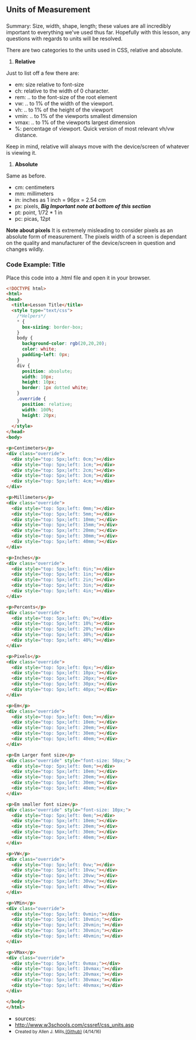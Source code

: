 ## Units of Measurement
### 
Summary: Size, width, shape, length; these values are all incredibly important to everything we've used thus far. Hopefully with this lesson, any questions with regards to units will be resolved.

There are two categories to the units used in CSS, relative and absolute.

1. **Relative**

  Just to list off a few there are:
  * em: size relative to font-size
  * ch: relative to the width of 0 character.
  * rem: .. to the font-size of the root element
  * vw: .. to 1% of the width of the viewport.
  * vh: .. to 1% of the height of the viewport
  * vmin: .. to 1% of the viewports smallest dimension
  * vmax: .. to 1% of the viewports largest dimension
  * %: percentage of viewport. Quick version of most relevant vh/vw distance.

  Keep in mind, relative will always move with the device/screen of whatever is viewing it.

1. **Absolute**

  Same as before.
  * cm: centimeters
  * mm: millimeters
  * in: inches as 1 inch = 96px = 2.54 cm
  * px: pixels, **_Big Important note at bottom of this section_**
  * pt: point, 1/72 * 1 in
  * pc: picas, 12pt

  **Note about pixels**
  It is extremely misleading to consider pixels as an absolute form of measurement. The pixels width of a screen is dependant on the quality and manufacturer of the device/screen in question and changes wildly.

### Code Example: Title

Place this code into a .html file and open it in your browser.

```html
<!DOCTYPE html>
<html>
<head>
  <title>Lesson Title</title>
  <style type="text/css">
    /*Helpers*/
    * {
      box-sizing: border-box;
    }
    body {
      background-color: rgb(20,20,20);
      color: white;
      padding-left: 0px;
    }
    div {
      position: absolute;
      width: 10px;
      height: 10px;
      border: 1px dotted white;
    }
    .override {
      position: relative;
      width: 100%;
      height: 20px;
    }
  </style>
</head>
<body>

<p>Centimeters</p>
<div class="override">
  <div style="top: 5px;left: 0cm;"></div>
  <div style="top: 5px;left: 1cm;"></div>
  <div style="top: 5px;left: 2cm;"></div>
  <div style="top: 5px;left: 3cm;"></div>
  <div style="top: 5px;left: 4cm;"></div>
</div>

<p>Millimeters</p>
<div class="override">
  <div style="top: 5px;left: 0mm;"></div>
  <div style="top: 5px;left: 5mm;"></div>
  <div style="top: 5px;left: 10mm;"></div>
  <div style="top: 5px;left: 15mm;"></div>
  <div style="top: 5px;left: 20mm;"></div>
  <div style="top: 5px;left: 30mm;"></div>
  <div style="top: 5px;left: 40mm;"></div>
</div>

<p>Inches</p>
<div class="override">
  <div style="top: 5px;left: 0in;"></div>
  <div style="top: 5px;left: 1in;"></div>
  <div style="top: 5px;left: 2in;"></div>
  <div style="top: 5px;left: 3in;"></div>
  <div style="top: 5px;left: 4in;"></div>
</div>

<p>Percents</p>
<div class="override">
  <div style="top: 5px;left: 0%;"></div>
  <div style="top: 5px;left: 10%;"></div>
  <div style="top: 5px;left: 20%;"></div>
  <div style="top: 5px;left: 30%;"></div>
  <div style="top: 5px;left: 40%;"></div>
</div>

<p>Pixels</p>
<div class="override">
  <div style="top: 5px;left: 0px;"></div>
  <div style="top: 5px;left: 10px;"></div>
  <div style="top: 5px;left: 20px;"></div>
  <div style="top: 5px;left: 30px;"></div>
  <div style="top: 5px;left: 40px;"></div>
</div>

<p>Em</p>
<div class="override">
  <div style="top: 5px;left: 0em;"></div>
  <div style="top: 5px;left: 10em;"></div>
  <div style="top: 5px;left: 20em;"></div>
  <div style="top: 5px;left: 30em;"></div>
  <div style="top: 5px;left: 40em;"></div>
</div>

<p>Em Larger font size</p>
<div class="override" style="font-size: 50px;">
  <div style="top: 5px;left: 0em;"></div>
  <div style="top: 5px;left: 10em;"></div>
  <div style="top: 5px;left: 20em;"></div>
  <div style="top: 5px;left: 30em;"></div>
  <div style="top: 5px;left: 40em;"></div>
</div>

<p>Em smaller font size</p>
<div class="override" style="font-size: 10px;">
  <div style="top: 5px;left: 0em;"></div>
  <div style="top: 5px;left: 10em;"></div>
  <div style="top: 5px;left: 20em;"></div>
  <div style="top: 5px;left: 30em;"></div>
  <div style="top: 5px;left: 40em;"></div>
</div>

<p>VW</p>
<div class="override">
  <div style="top: 5px;left: 0vw;"></div>
  <div style="top: 5px;left: 10vw;"></div>
  <div style="top: 5px;left: 20vw;"></div>
  <div style="top: 5px;left: 30vw;"></div>
  <div style="top: 5px;left: 40vw;"></div>
</div>

<p>VMin</p>
<div class="override">
  <div style="top: 5px;left: 0vmin;"></div>
  <div style="top: 5px;left: 10vmin;"></div>
  <div style="top: 5px;left: 20vmin;"></div>
  <div style="top: 5px;left: 30vmin;"></div>
  <div style="top: 5px;left: 40vmin;"></div>
</div>

<p>VMax</p>
<div class="override">
  <div style="top: 5px;left: 0vmax;"></div>
  <div style="top: 5px;left: 10vmax;"></div>
  <div style="top: 5px;left: 20vmax;"></div>
  <div style="top: 5px;left: 30vmax;"></div>
  <div style="top: 5px;left: 40vmax;"></div>
</div>

</body>
</html>
```

* sources: 
 * http://www.w3schools.com/cssref/css_units.asp
* <small>Created by Allen J. Mills,[(Github)](https://github.com/FelixVicis) (4/14/16)<small>